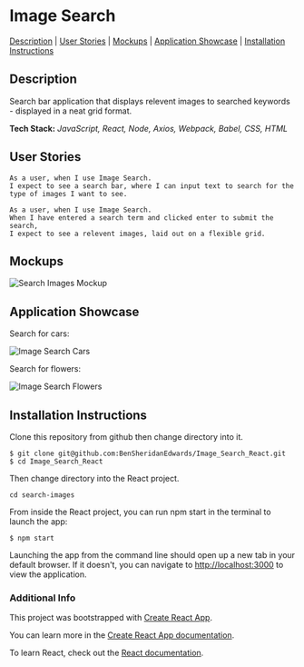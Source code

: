 # Image Search

[Description](#description) | [User Stories](#user-stories) | [Mockups](#mockups) | [Application Showcase](#app-showcase) | [Installation Instructions](#installation)

## <a name="description">Description</a>

Search bar application that displays relevent images to searched keywords - displayed in a neat grid format.

**Tech Stack:** *JavaScript, React, Node, Axios, Webpack, Babel, CSS, HTML*

## <a name="user-stories">User Stories</a>

```
As a user, when I use Image Search.
I expect to see a search bar, where I can input text to search for the type of images I want to see.
```
```
As a user, when I use Image Search. 
When I have entered a search term and clicked enter to submit the search,
I expect to see a relevent images, laid out on a flexible grid. 
```

## <a name="mockups">Mockups</a>

![Search Images Mockup](https://github.com/BenSheridanEdwards/Search_Images_React/blob/master/media/SearchImages-Mockup.png)

## <a name="app-showcase">Application Showcase</a>

Search for cars: 

![Image Search Cars](https://github.com/BenSheridanEdwards/Search_Images_React/blob/master/media/SearchImages-CarsSearch.png)

Search for flowers: 

![Image Search Flowers](https://github.com/BenSheridanEdwards/Search_Images_React/blob/master/media/SearchImages-FlowersSearch.png)

## <a name="installation">Installation Instructions</a>

Clone this repository from github then change directory into it.

```
$ git clone git@github.com:BenSheridanEdwards/Image_Search_React.git
$ cd Image_Search_React
```

Then change directory into the React project.
```
cd search-images
```
From inside the React project, you can run npm start in the terminal to launch the app:

```
$ npm start
```

Launching the app from the command line should open up a new tab in your default browser. If it doesn't, you can navigate to [http://localhost:3000](http://localhost:3000) to view the application.<br />

### Additional Info

This project was bootstrapped with [Create React App](https://github.com/facebook/create-react-app).

You can learn more in the [Create React App documentation](https://facebook.github.io/create-react-app/docs/getting-started).

To learn React, check out the [React documentation](https://reactjs.org/).
